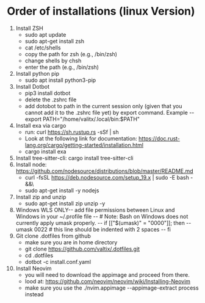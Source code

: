 # Order of installations (linux Version)

1. Install ZSH
   - sudo apt update
   - sudo apt-get install zsh
   - cat /etc/shells
   - copy the path for zsh (e.g., /bin/zsh)
   - change shells by chsh
   - enter the path (e.g., /bin/zsh)
2. Install python pip
   - sudo apt install python3-pip
3. Install Dotbot
   - pip3 install dotbot
   - delete the .zshrc file
   - add dotobot to path in the current session only (given that you cannot add it to the .zshrc file yet)
     by export command. Example -- export PATH="/home/valitx/.local/bin:$PATH"
4. Install exa via cargo
   - run: curl https://sh.rustup.rs -sSf | sh
   - Look at the following link for documentation: https://doc.rust-lang.org/cargo/getting-started/installation.html
   - cargo install exa
5. Install tree-sitter-cli: cargo install tree-sitter-cli
6. Install node: https://github.com/nodesource/distributions/blob/master/README.md
   - curl -fsSL https://deb.nodesource.com/setup_19.x | sudo -E bash - &&\
   - sudo apt-get install -y nodejs
7. Install zip and unzip
   - sudo apt-get install zip unzip -y
8. Windows WLS ONLY-- add file permissions between Linux and Windows in your ~/.profile file
   -- # Note: Bash on Windows does not currently apply umask properly.
   -- if [["$(umask)" = "0000"]]; then
   -- umask 0022 # this line should be indented with 2 spaces
   -- fi
9. Git clone .dotfiles from github
   - make sure you are in home directory
   - git clone https://github.com/valtix/.dotfiles.git
   - cd .dotfiles
   - dotbot -c install.conf.yaml
10. Install Neovim
    - you will need to download the appimage and proceed from there.
    - lood at: https://github.com/neovim/neovim/wiki/Installing-Neovim
    - make sure you use the ./nvim.appimage --appimage-extract process instead
